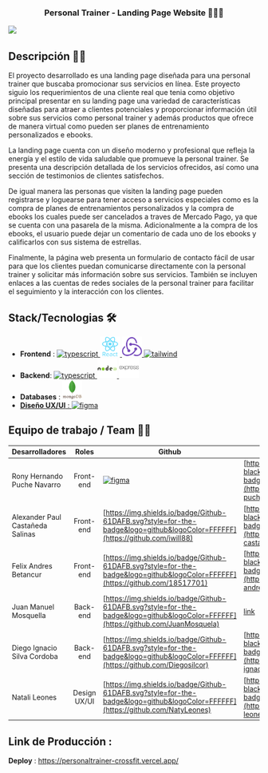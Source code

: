 <h3 align="center">Personal Trainer - Landing Page Website 🏋🏼‍♀️</h3>


<p align="left">
</p>

![](https://firebasestorage.googleapis.com/v0/b/libreria-melquiades-6e32c.appspot.com/o/be8cacf5-f086-4cb1-933a-b572e0bf567c.jpg?alt=media&token=e7b78bbf-a327-4ad3-a275-566c7aaa7a54)

## Descripción 👱‍♀

 El proyecto desarrollado es una landing page diseñada para una personal trainer que buscaba promocionar sus servicios en línea. Este proyecto siguio los requerimientos de una cliente real que tenia como objetivo principal presentar en su landing page una variedad de características diseñadas para atraer a clientes potenciales y proporcionar información útil sobre sus servicios como personal trainer y además productos que ofrece de manera virtual como pueden ser planes de entrenamiento personalizados e ebooks.

La landing page cuenta con un diseño moderno y profesional que refleja la energía y el estilo de vida saludable que promueve la personal trainer. Se presenta una descripción detallada de los servicios ofrecidos, así como una sección de testimonios de clientes satisfechos.

De igual manera las personas que visiten la landing page pueden registrarse y loguearse para tener acceso a servicios especiales como es la compra de planes de entrenamientos personalizados y la compra de ebooks los cuales puede ser cancelados a traves de Mercado Pago, ya que se cuenta con una pasarela de la misma. Adicionalmente a la compra de los ebooks, el usuario puede dejar un comentario de cada uno de los ebooks y calificarlos con sus sistema de estrellas. 

Finalmente, la página web presenta un formulario de contacto fácil de usar para que los clientes puedan comunicarse directamente con la personal trainer y solicitar más información sobre sus servicios. También se incluyen enlaces a las cuentas de redes sociales de la personal trainer para facilitar el seguimiento y la interacción con los clientes.

## Stack/Tecnologias 🛠️ 

- **Frontend** : <a href="https://www.typescriptlang.org/" target="_blank" rel="noreferrer"> <img src="https://upload.wikimedia.org/wikipedia/commons/4/4c/Typescript_logo_2020.svg" alt="typescript" width="40" height="40"/> </a> <a href="https://reactjs.org/" target="_blank" rel="noreferrer"> <img src="https://raw.githubusercontent.com/devicons/devicon/master/icons/react/react-original-wordmark.svg" alt="react" width="40" height="40"/> </a> <a href="https://redux.js.org" target="_blank" rel="noreferrer"> <img src="https://raw.githubusercontent.com/devicons/devicon/master/icons/redux/redux-original.svg" alt="redux" width="40" height="40"/> </a>  <a href="https://tailwindcss.com/" target="_blank" rel="noreferrer"> <img src="https://www.vectorlogo.zone/logos/tailwindcss/tailwindcss-icon.svg" alt="tailwind" width="40" height="40"/> </a>
- **Backend**: <a href="https://www.typescriptlang.org/" target="_blank" rel="noreferrer"> <img src="https://upload.wikimedia.org/wikipedia/commons/4/4c/Typescript_logo_2020.svg" alt="typescript" width="40" height="40"/> </a>  <a href="https://nodejs.org" target="_blank" rel="noreferrer"> <img src="https://raw.githubusercontent.com/devicons/devicon/master/icons/nodejs/nodejs-original-wordmark.svg" alt="nodejs" width="40" height="40"/> </a>  <a href="https://expressjs.com" target="_blank" rel="noreferrer"> <img src="https://raw.githubusercontent.com/devicons/devicon/master/icons/express/express-original-wordmark.svg" alt="express" width="40" height="40"/> </a>
- **Databases** : <a href="https://www.mongodb.com/" target="_blank" rel="noreferrer"> <img src="https://raw.githubusercontent.com/devicons/devicon/master/icons/mongodb/mongodb-original-wordmark.svg" alt="mongodb" width="40" height="40"/>
- **Diseño UX/UI** : <a href="https://www.figma.com/" target="_blank" rel="noreferrer"> <img src="https://www.vectorlogo.zone/logos/figma/figma-icon.svg" alt="figma" width="40" height="40"/> </a>


## Equipo de trabajo / Team 🧑‍💻

| Desarrolladores | Roles| Github  | LinkedIn |
| ------------- |:-------------:| -----|------- |
|Rony Hernando Puche Navarro |Front-end | <a href="https://github.com/rony171998" target="_blank" rel="noreferrer"> <img src="https://img.shields.io/badge/Github-61DAFB.svg?style=for-the-badge&logo=github&logoColor=FFFFFF" alt="figma" width="40" height="40"/> </a>  |[https://img.shields.io/badge/-LinkedIn-black.svg?style=for-the-badge&logo=linkedin&colorB=555](https://www.linkedin.com/in/rony-puche-a80275234/)|
| Alexander Paul Castañeda Salinas| Front-end |  [https://img.shields.io/badge/Github-61DAFB.svg?style=for-the-badge&logo=github&logoColor=FFFFFF](https://github.com/iwill88) | [https://img.shields.io/badge/-LinkedIn-black.svg?style=for-the-badge&logo=linkedin&colorB=555](https://www.linkedin.com/in/alexander-casta%C3%B1eda/)|
| Felix Andres Betancur | Front-end   |  [https://img.shields.io/badge/Github-61DAFB.svg?style=for-the-badge&logo=github&logoColor=FFFFFF](https://github.com/18517701) | [https://img.shields.io/badge/-LinkedIn-black.svg?style=for-the-badge&logo=linkedin&colorB=555](https://www.linkedin.com/in/felix-andres-betancur-9389ab1a5/)|
| Juan Manuel Mosquella | Back-end  |   [https://img.shields.io/badge/Github-61DAFB.svg?style=for-the-badge&logo=github&logoColor=FFFFFF](https://github.com/JuanMosquela) | [link](https://www.linkedin.com/in/juan-mosquella/)|
| Diego Ignacio Silva Cordoba | Back-end   |  [https://img.shields.io/badge/Github-61DAFB.svg?style=for-the-badge&logo=github&logoColor=FFFFFF](https://github.com/Diegosilcor) | [https://img.shields.io/badge/-LinkedIn-black.svg?style=for-the-badge&logo=linkedin&colorB=555](https://www.linkedin.com/in/diego-ignacio-silva-cordoba/)|
| Natali Leones | Design UX/UI  |  [https://img.shields.io/badge/Github-61DAFB.svg?style=for-the-badge&logo=github&logoColor=FFFFFF](https://github.com/NatyLeones) | [https://img.shields.io/badge/-LinkedIn-black.svg?style=for-the-badge&logo=linkedin&colorB=555](https://www.linkedin.com/in/na-leones-aguiar/)|

## Link de Producción :

**Deploy** : https://personaltrainer-crossfit.vercel.app/
